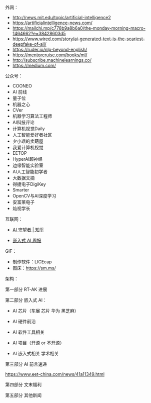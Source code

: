 外网：

- http://news.mit.edu/topic/artificial-intelligence2
- https://artificialintelligence-news.com/
- https://mailchi.mp/c778b9a8b6a0/the-monday-morning-macro-1464662?e=38428603d5
- https://www.wired.com/story/ai-generated-text-is-the-scariest-deepfake-of-all/
- https://ruder.io/nlp-beyond-english/
- https://mentorcruise.com/books/ml/
- http://subscribe.machinelearnings.co/
- https://medium.com/

公众号：

- COONEO
- AI 前线
- 量子位
- 机器之心
- CVer
- 机器学习算法工程师
- AI科技评论
- 计算机视觉Daily
- 人工智能爱好者社区
- 夕小瑶的卖萌屋
- 我爱计算机视觉
- EETOP
- HyperAI超神经 
- 边缘智能实验室
- AI人工智能初学者
- 大数据文摘
- 得捷电子DigiKey
- Smarter
- OpenCV与AI深度学习
- 安富莱电子
-  灿视学长

互联网：

- [AI 守望者 | 知乎](https://www.zhihu.com/column/c_1342921772660961280)

- [嵌入式 AI 周报](https://github.com/ysh329/embedded-ai.bi-weekly)

GIF：

- 制作软件：LICEcap
- 图床：https://sm.ms/



架构：

第一部分 RT-AK 进展

第二部分 嵌入式 AI：

- AI 芯片（车展 芯片 华为 黑芝麻）
- AI 硬件前沿
- AI 软件工具相关 
- AI 项目（开源 or 不开源）

- AI 嵌入式相关 学术相关

第三部分 AI 前言速递

https://www.eet-china.com/news/41a11349.html

第四部分 文末福利

第五部分 其他新闻